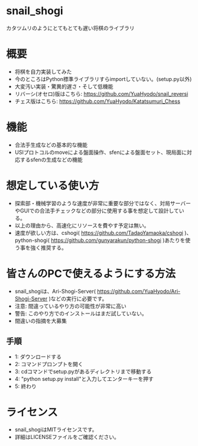 # snail_shogi
カタツムリのようにとてもとても遅い将棋のライブラリ

# 概要
- 将棋を自力実装してみた
- 今のところはPython標準ライブラリすらimportしていない。(setup.py以外)
- 大変汚い実装・驚異的遅さ・そして低機能
- リバーシ(オセロ)版はこちら: https://github.com/YuaHyodo/snail_reversi
- チェス版はこちら: https://github.com/YuaHyodo/Katatsumuri_Chess

# 機能
- 合法手生成などの基本的な機能
- USIプロトコルのmoveによる盤面操作、sfenによる盤面セット、現局面に対応するsfenの生成などの機能

# 想定している使い方
- 探索部・機械学習のような速度が非常に重要な部分ではなく、対局サーバーやGUIでの合法手チェックなどの部分に使用する事を想定して設計している。
- 以上の理由から、高速化にリソースを費やす予定は無い。
- 速度が欲しい方は、cshogi( https://github.com/TadaoYamaoka/cshogi )、
python-shogi( https://github.com/gunyarakun/python-shogi )あたりを使う事を強く推奨する。

# 皆さんのPCで使えるようにする方法
- snail_shogiは、Ari-Shogi-Server( https://github.com/YuaHyodo/Ari-Shogi-Server )などの実行に必要です。
- 注意: 間違っているやり方の可能性が非常に高い
- 警告: このやり方でのインストールはまだ試していない。
- 間違いの指摘を大募集

## 手順
- 1: ダウンロードする
- 2: コマンドプロンプトを開く
- 3: cdコマンドでsetup.pyがあるディレクトリまで移動する
- 4: "python setup.py install"と入力してエンターキーを押す
- 5: 終わり

# ライセンス
- snail_shogiはMITライセンスです。
- 詳細はLICENSEファイルをご確認ください。
